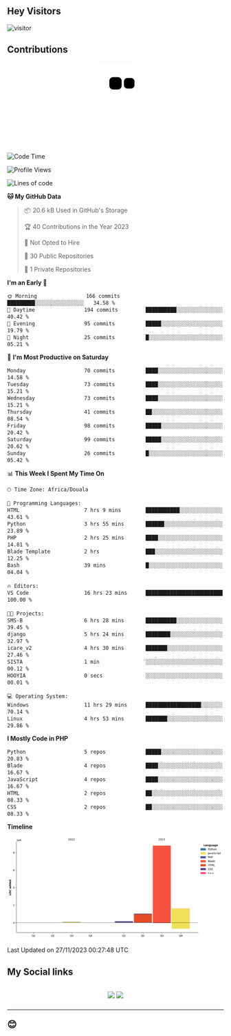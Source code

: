 ## Hey Visitors
![visitor](https://profile-counter.glitch.me/Fotsingboris/count.svg)

## Contributions
<p align="center">
  <img src="https://raw.githubusercontent.com/Fotsingboris/Fotsingboris/output/github-contribution-grid-snake.svg" />
</p>

<!--START_SECTION:waka-->
![Code Time](http://img.shields.io/badge/Code%20Time-734%20hrs%2049%20mins-blue)

![Profile Views](http://img.shields.io/badge/Profile%20Views-0-blue)

![Lines of code](https://img.shields.io/badge/From%20Hello%20World%20I%27ve%20Written-11.6%20million%20lines%20of%20code-blue)

**🐱 My GitHub Data** 

> 📦 20.6 kB Used in GitHub's Storage 
 > 
> 🏆 40 Contributions in the Year 2023
 > 
> 🚫 Not Opted to Hire
 > 
> 📜 30 Public Repositories 
 > 
> 🔑 1 Private Repositories 
 > 
**I'm an Early 🐤** 

```text
🌞 Morning                166 commits         █████████░░░░░░░░░░░░░░░░   34.58 % 
🌆 Daytime                194 commits         ██████████░░░░░░░░░░░░░░░   40.42 % 
🌃 Evening                95 commits          █████░░░░░░░░░░░░░░░░░░░░   19.79 % 
🌙 Night                  25 commits          █░░░░░░░░░░░░░░░░░░░░░░░░   05.21 % 
```
📅 **I'm Most Productive on Saturday** 

```text
Monday                   70 commits          ████░░░░░░░░░░░░░░░░░░░░░   14.58 % 
Tuesday                  73 commits          ████░░░░░░░░░░░░░░░░░░░░░   15.21 % 
Wednesday                73 commits          ████░░░░░░░░░░░░░░░░░░░░░   15.21 % 
Thursday                 41 commits          ██░░░░░░░░░░░░░░░░░░░░░░░   08.54 % 
Friday                   98 commits          █████░░░░░░░░░░░░░░░░░░░░   20.42 % 
Saturday                 99 commits          █████░░░░░░░░░░░░░░░░░░░░   20.62 % 
Sunday                   26 commits          █░░░░░░░░░░░░░░░░░░░░░░░░   05.42 % 
```


📊 **This Week I Spent My Time On** 

```text
🕑︎ Time Zone: Africa/Douala

💬 Programming Languages: 
HTML                     7 hrs 9 mins        ███████████░░░░░░░░░░░░░░   43.61 % 
Python                   3 hrs 55 mins       ██████░░░░░░░░░░░░░░░░░░░   23.89 % 
PHP                      2 hrs 25 mins       ████░░░░░░░░░░░░░░░░░░░░░   14.81 % 
Blade Template           2 hrs               ███░░░░░░░░░░░░░░░░░░░░░░   12.25 % 
Bash                     39 mins             █░░░░░░░░░░░░░░░░░░░░░░░░   04.04 % 

🔥 Editors: 
VS Code                  16 hrs 23 mins      █████████████████████████   100.00 % 

🐱‍💻 Projects: 
SMS-B                    6 hrs 28 mins       ██████████░░░░░░░░░░░░░░░   39.45 % 
django                   5 hrs 24 mins       ████████░░░░░░░░░░░░░░░░░   32.97 % 
icare_v2                 4 hrs 30 mins       ███████░░░░░░░░░░░░░░░░░░   27.46 % 
SISTA                    1 min               ░░░░░░░░░░░░░░░░░░░░░░░░░   00.12 % 
HOOYIA                   0 secs              ░░░░░░░░░░░░░░░░░░░░░░░░░   00.01 % 

💻 Operating System: 
Windows                  11 hrs 29 mins      ██████████████████░░░░░░░   70.14 % 
Linux                    4 hrs 53 mins       ███████░░░░░░░░░░░░░░░░░░   29.86 % 
```

**I Mostly Code in PHP** 

```text
Python                   5 repos             █████░░░░░░░░░░░░░░░░░░░░   20.83 % 
Blade                    4 repos             ████░░░░░░░░░░░░░░░░░░░░░   16.67 % 
JavaScript               4 repos             ████░░░░░░░░░░░░░░░░░░░░░   16.67 % 
HTML                     2 repos             ██░░░░░░░░░░░░░░░░░░░░░░░   08.33 % 
CSS                      2 repos             ██░░░░░░░░░░░░░░░░░░░░░░░   08.33 % 
```



**Timeline**

![Lines of Code chart](https://raw.githubusercontent.com/Fotsingboris/Fotsingboris/main/assets/bar_graph.png)


 Last Updated on 27/11/2023 00:27:48 UTC
<!--END_SECTION:waka-->

<h2>My Social links <h2>
<p align="center">
   <a href="https://linkedin.com/in/Fotsingboris-Mathieu"><img src="https://img.shields.io/badge/linkedin-%230077B5.svg?style=for-the-badge&logo=linkedin&logoColor=white"></a>
   <a href="https://instagram.com/Fotsingboris"><img src="https://img.shields.io/badge/instagram-%23E4405F.svg?style=for-the-badge&logo=Instagram&logoColor=white"></a>
  </p>
<hr>
😊
